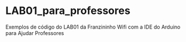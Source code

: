# LAB01_para_professores
Exemplos de código do LAB01 da Franzininho Wifi com a IDE do Arduino para Ajudar Professores
